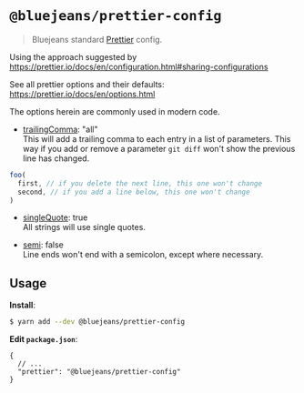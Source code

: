 # `@bluejeans/prettier-config`

> Bluejeans standard [Prettier](https://prettier.io) config.

Using the approach suggested by https://prettier.io/docs/en/configuration.html#sharing-configurations

See all prettier options and their defaults: https://prettier.io/docs/en/options.html

The options herein are commonly used in modern code.

* [trailingComma](https://prettier.io/docs/en/options.html#trailing-commas): "all"<br>
This will add a trailing comma to each entry in a list of parameters. This way if you add or remove a parameter `git diff` won't show the previous line has changed.

```js
foo(
  first, // if you delete the next line, this one won't change
  second, // if you add a line below, this one won't change
)
```

* [singleQuote](https://prettier.io/docs/en/options.html#quote-props): true<br>
All strings will use single quotes.

* [semi](https://prettier.io/docs/en/options.html#semicolons): false<br>
Line ends won't end with a semicolon, except where necessary.


## Usage

**Install**:

```bash
$ yarn add --dev @bluejeans/prettier-config
```

**Edit `package.json`**:

```jsonc
{
  // ...
  "prettier": "@bluejeans/prettier-config"
}
```
